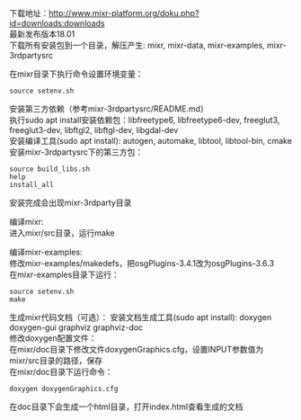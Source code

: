 下载地址：http://www.mixr-platform.org/doku.php?id=downloads:downloads        
最新发布版本18.01        
下载所有安装包到一个目录，解压产生: mixr, mixr-data, mixr-examples, mixr-3rdpartysrc        

在mixr目录下执行命令设置环境变量：      
```
source setenv.sh        
```

安装第三方依赖（参考mixr-3rdpartysrc/README.md）        
执行sudo apt install安装依赖包：libfreetype6, libfreetype6-dev, freeglut3, freeglut3-dev, libftgl2, libftgl-dev, libgdal-dev        
安装编译工具(sudo apt install): autogen, automake, libtool, libtool-bin, cmake        
安装mixr-3rdpartysrc下的第三方包：        
```
source build_libs.sh
help
install_all
```
安装完成会出现mixr-3rdparty目录        

编译mixr:        
进入mixr/src目录，运行make        

编译mixr-examples:        
修改mixr-examples/makedefs，把osgPlugins-3.4.1改为osgPlugins-3.6.3        
在mixr-examples目录下运行：        
```
source setenv.sh
make
```

生成mixr代码文档（可选）：
安装文档生成工具(sudo apt install): doxygen doxygen-gui graphviz graphviz-doc        
修改doxygen配置文件：        
在mixr/doc目录下修改文件doxygenGraphics.cfg，设置INPUT参数值为mixr/src目录的路径，保存        
在mixr/doc目录下运行命令：        
```
doxygen doxygenGraphics.cfg
```
在doc目录下会生成一个html目录，打开index.html查看生成的文档         
